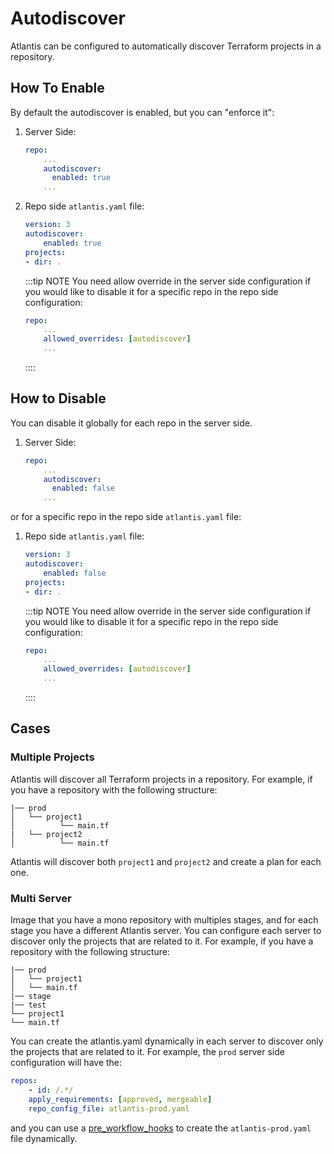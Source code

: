 # Autodiscover
Atlantis can be configured to automatically discover Terraform projects in a repository.


## How To Enable
By default the autodiscover is enabled, but you can "enforce it":
1. Server Side:
    ```yaml
    repo:
        ...
        autodiscover:
          enabled: true
        ...
    ```
1. Repo side `atlantis.yaml` file:
    ```yaml
    version: 3
    autodiscover:
        enabled: true
    projects:
    - dir: .
    ```
    :::tip NOTE
    You need allow override in the server side configuration if you would like to disable it for a specific repo in the repo side configuration:
    ```yaml
    repo:
        ...
        allowed_overrides: [autodiscover]
        ...
    ```
    ::::

## How to Disable
You can disable it globally for each repo in the server side.
1. Server Side:
    ```yaml
    repo:
        ...
        autodiscover:
          enabled: false
        ...
    ```
or for a specific repo in the repo side `atlantis.yaml` file:
1. Repo side `atlantis.yaml` file:
    ```yaml
    version: 3
    autodiscover:
        enabled: false
    projects:
    - dir: .
    ```
    :::tip NOTE
    You need allow override in the server side configuration if you would like to disable it for a specific repo in the repo side configuration:
    ```yaml
    repo:
        ...
        allowed_overrides: [autodiscover]
        ...
    ```
    ::::
## Cases
### Multiple Projects
Atlantis will discover all Terraform projects in a repository. For example, if you have a repository with the following structure:
```
|── prod
│   └── project1
│          └── main.tf
|   └── project2
│          └── main.tf
```
Atlantis will discover both `project1` and `project2` and create a plan for each one.

### Multi Server
Image that you have a mono repository with multiples stages, and for each stage you have a different Atlantis server. You can configure each server to discover only the projects that are related to it. For example, if you have a repository with the following structure:
```
|── prod
│   └── project1
│   └── main.tf
|── stage
|── test
└── project1
└── main.tf
```
You can create the atlantis.yaml dynamically in each server to discover only the projects that are related to it. For example, the `prod` server side configuration will have the:
```yaml
repos:
    - id: /.*/
    apply_requirements: [approved, mergeable]
    repo_config_file: atlantis-prod.yaml
``` 

and you can use a [pre_workflow_hooks](./pre-workflow-hooks.md) to create the `atlantis-prod.yaml` file dynamically.